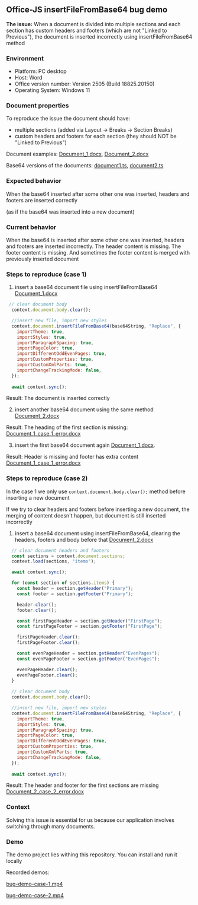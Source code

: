## Office-JS insertFileFromBase64 bug demo

**The issue:** When a document is divided into multiple sections and each section has custom headers and footers (which are not "Linked to Previous"), the document is inserted incorrectly using insertFileFromBase64 method  

### Environment

- Platform: PC desktop
- Host: Word
- Office version number: Version 2505 (Build 18825.20150)
- Operating System: Windows 11

### Document properties

To reproduce the issue the document should have:

- multiple sections (added via Layout -> Breaks -> Section Breaks)
- custom headers and footers for each section (they should NOT be "Linked to Previous")

Document examples:
 [Document_1.docx](src/documents/Document_1.docx), 
[Document_2.docx](src/documents/Document_2.docx)

Base64 versions of the documents:
[document1.ts](src/base64/document1.ts),
[document2.ts](src/base64/document2.ts)

### Expected behavior

When the base64 inserted after some other one was inserted, headers and footers are inserted correctly

(as if the base64 was inserted into a new document)

### Current behavior 

When the base64 is inserted after some other one was inserted, headers and footers are inserted incorrectly.
The header content is missing. The footer content is missing. And sometimes the footer content is merged with previously inserted document 

### Steps to reproduce (case 1)

1. insert a base64 document file using insertFileFromBase64 
[Document_1.docx](src/documents/Document_1.docx)

```js
 // clear document body
  context.document.body.clear();

  //insert new file, import new styles
  context.document.insertFileFromBase64(base64String, "Replace", {
    importTheme: true,
    importStyles: true,
    importParagraphSpacing: true,
    importPageColor: true,
    importDifferentOddEvenPages: true,
    importCustomProperties: true,
    importCustomXmlParts: true,
    importChangeTrackingMode: false,
  });
  
  await context.sync();
```

Result: The document is inserted correctly

2. insert another base64  document using the same method
[Document_2.docx](src/documents/Document_2.docx)

Result: The heading of the first section is missing: [Document_1_case_1_error.docx](src/documents/Document_2_case_1_error.docx)

3. insert the first base64 document again
[Document_1.docx](src/documents/Document_1.docx). 

Result: Header is missing and footer has extra content [Document_1_case_1_error.docx](src/documents/Document_1_case_1_error.docx)

### Steps to reproduce (case 2)

In the case 1 we only use `context.document.body.clear();` method before inserting a new document

If we try to clear headers and footers before inserting a new document, the merging of content doesn't happen, but document is still inserted incorrectly

1. insert a base64 document using insertFileFromBase64, clearing the headers, footers and body before that
[Document_2.docx](src/documents/Document_2.docx)

```js
  // clear document headers and footers
  const sections = context.document.sections;
  context.load(sections, "items");

  await context.sync();

  for (const section of sections.items) {
    const header = section.getHeader("Primary");
    const footer = section.getFooter("Primary");

    header.clear();
    footer.clear();

    const firstPageHeader = section.getHeader("FirstPage");
    const firstPageFooter = section.getFooter("FirstPage");

    firstPageHeader.clear();
    firstPageFooter.clear();

    const evenPageHeader = section.getHeader("EvenPages");
    const evenPageFooter = section.getFooter("EvenPages");

    evenPageHeader.clear();
    evenPageFooter.clear();
  }
  
  // clear document body
  context.document.body.clear();

  //insert new file, import new styles
  context.document.insertFileFromBase64(base64String, "Replace", {
    importTheme: true,
    importStyles: true,
    importParagraphSpacing: true,
    importPageColor: true,
    importDifferentOddEvenPages: true,
    importCustomProperties: true,
    importCustomXmlParts: true,
    importChangeTrackingMode: false,
  });
  
  await context.sync();
```
Result: The header and footer for the first sections are missing [Document_2_case_2_error.docx](src/documents/Document_2_case_2_error.docx)


### Context

Solving this issue is essential for us because our application involves switching through many documents.


### Demo

The demo project lies withing this repository. You can install and run it locally

Recorded demos:

[bug-demo-case-1.mp4](src/demo/bug-demo-case-1.mp4)

[bug-demo-case-2.mp4](src/demo/bug-demo-case-2.mp4)

